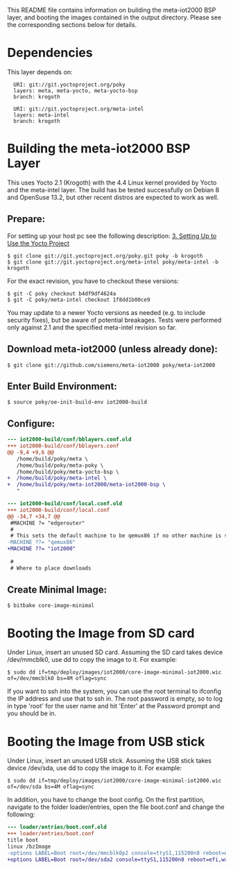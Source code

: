 This README file contains information on building the meta-iot2000
BSP layer, and booting the images contained in the output directory.
Please see the corresponding sections below for details.


Dependencies
============

This layer depends on:

```
  URI: git://git.yoctoproject.org/poky
  layers: meta, meta-yocto, meta-yocto-bsp
  branch: krogoth

  URI: git://git.yoctoproject.org/meta-intel
  layers: meta-intel
  branch: krogoth
```


Building the meta-iot2000 BSP Layer
===================================

This uses Yocto 2.1 (Krogoth) with the 4.4 Linux kernel provided by Yocto and
the meta-intel layer. The build has be tested successfully on Debian 8 and
OpenSuse 13.2, but other recent distros are expected to work as well.

## Prepare:

For setting up your host pc see the following description:
[3. Setting Up to Use the Yocto Project](http://www.yoctoproject.org/docs/2.1/mega-manual/mega-manual.html#yp-resources)

```shell
$ git clone git://git.yoctoproject.org/poky.git poky -b krogoth
$ git clone git://git.yoctoproject.org/meta-intel poky/meta-intel -b krogoth
```

For the exact revision, you have to checkout these versions:

```shell
$ git -C poky checkout b4df9df4624a
$ git -C poky/meta-intel checkout 1f8dd1b00ce9
```

You may update to a newer Yocto versions as needed (e.g. to include security
fixes), but be aware of potential breakages. Tests were performed only against
2.1 and the specified meta-intel revision so far.

## Download meta-iot2000 (unless already done):
```shell
$ git clone git://github.com/siemens/meta-iot2000 poky/meta-iot2000
```

## Enter Build Environment:

```shell
$ source poky/oe-init-build-env iot2000-build
```

## Configure:

```diff
--- iot2000-build/conf/bblayers.conf.old
+++ iot2000-build/conf/bblayers.conf
@@ -9,4 +9,6 @@
   /home/build/poky/meta \
   /home/build/poky/meta-poky \
   /home/build/poky/meta-yocto-bsp \
+  /home/build/poky/meta-intel \
+  /home/build/poky/meta-iot2000/meta-iot2000-bsp \
   "
```

```diff
--- iot2000-build/conf/local.conf.old
+++ iot2000-build/conf/local.conf
@@ -34,7 +34,7 @@
 #MACHINE ?= "edgerouter"
 #
 # This sets the default machine to be qemux86 if no other machine is selected:
-MACHINE ??= "qemux86"
+MACHINE ??= "iot2000"
 
 #
 # Where to place downloads
```

## Create Minimal Image:

```shell
$ bitbake core-image-minimal
```


Booting the Image from SD card
==============================

Under Linux, insert an unused SD card. Assuming the SD card takes device
/dev/mmcblk0, use dd to copy the image to it. For example:

```shell
$ sudo dd if=tmp/deploy/images/iot2000/core-image-minimal-iot2000.wic of=/dev/mmcblk0 bs=4M oflag=sync
```

If you want to ssh into the system, you can use the root terminal to
ifconfig the IP address and use that to ssh in. The root password is
empty, so to log in type 'root' for the user name and hit 'Enter' at
the Password prompt and you should be in.


Booting the Image from USB stick
================================

Under Linux, insert an unused USB stick. Assuming the USB stick takes device
/dev/sda, use dd to copy the image to it. For example:

```shell
$ sudo dd if=tmp/deploy/images/iot2000/core-image-minimal-iot2000.wic of=/dev/sda bs=4M oflag=sync
```

In addition, you have to change the boot config. On the first partition, navigate to the folder loader/entries, open the file boot.conf and change the following:

```diff
--- loader/entries/boot.conf.old
+++ loader/entries/boot.conf
title boot
linux /bzImage
-options LABEL=Boot root=/dev/mmcblk0p2 console=ttyS1,115200n8 reboot=efi,warm rw LABEL=boot debugshell=5
+options LABEL=Boot root=/dev/sda2 console=ttyS1,115200n8 reboot=efi,warm rw LABEL=boot debugshell=5 rootdelay=1
```
